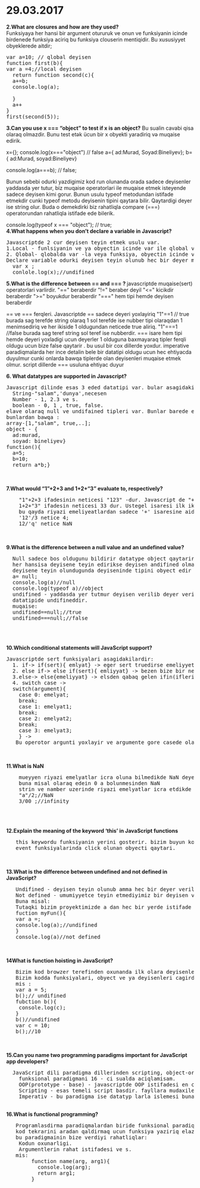 # 29.03.2017
<b>2.What are closures and how are they used?</b>
<br>
Funksiyaya her hansi bir argument otururuk ve onun ve funksiyanin icinde birdenede funksiya aciriq  bu funksiya  clouserin mentiqidir.  Bu xususiyyet obyeklerede aitdir;
<pre>
var a=10; // qlobal deyisen
function first(b){
var a =4;//local deyisen
  return function second(c){
  a+=b;
  console.log(a);
  
  }
  a++
}
first(second(5));
</pre>
<b>3.Can you use x === “object” to test if x is an object?</b>
Bu sualin cavabi qisa olaraq olmazdir. 
Bunu test etək ücun bir x obyekti yaradiriq və muqaise edirik.

x={};
console.log(x==="object") // false 
a={
  ad:Murad,
  Soyad:Bineliyev};
b={
  ad:Murad,
  soyad:Bineliyev}

console.log(a===b); // false;

Bunun sebebi odurki yazdigimiz kod run olunanda orada sadece deyisenler yaddasda yer tutur, biz muqaise operatorlari ile muqaise etmek isteyende sadece deyisen kimi gorur. 
Bunun usulu typeof metodundan istifade etmekdir cunki typeof metodu deyisenin tipini qaytara bilir. Qaytardigi deyer ise string olur. Buda o demekdirki biz rahatliqla compare (===) operatorundan rahatliqla istifade ede bilerik.

console.log(typeof x === "object"); // true;
<br>
<b>4.What happens when you don’t declare a variable in Javascript?
</b>
<pre>
Javascriptde 2 cur deyisen teyin etmek usulu var. 
1.Local - funlsiyanin ve ya obyectin icinde var ile qlobal variable teyin edilir. Bu o demekdirki bu deyiseni funksiyanin qiraqinda teyin etmek olmur 
2. Qlobal- qlobalda var -la veya funksiya, obyectin icinde varsiz teyin ede bilerik. qlobal deyisen o demekdirki sehfede istediyimiz yerde cagira bilerik.
Declare variable odurki deyisen teyin olunub hec bir deyer mensub edilmiyib. Bu deyisenler yaddasda yer tutmur, undifined qaytarir. 
  var x ; 
  conlole.log(x);//undifined
</pre>
<b>5.What is the difference between == and === ? </b>
javascriptde muqaise(sert) operatorlari varlirdir. 
"==" beraberdir
"!=" beraber deyil
"<=" kicikdir beraberdir
">=" boyukdur beraberdir
"==="  hem tipi hemde deyisen beraberdir 

== ve === ferqleri.
Javascriptde == sadece deyeri yoxlayiriq 
"1"==1 // true
burada sag terefde string olaraq 1 sol terefde ise nubber tipi olaraqdan 1  menimsediriq ve her ikiside 1 oldugundan neticede true aliriq.
"1"===1 //false 
burada sag teref string sol teref ise nubberdir. === isare hem tipi hemde deyeri yoxladigi ucun deyerler 1 olduguna baxmayaraq tipler ferqli oldugu ucun bize false qaytarir . 
bu usul  bir cox dillerde yoxdur. imperative paradiqmalarda her ince detalin bele bir datatipi oldugu ucun hec ehtiyacda duyulmur cunki onlarda bawqa tiplerde olan deyisenleri muqaise etmek olmur. script dillerde === usuluna ehtiyac duyur 

<b> 6. What datatypes are supported in Javascript?</b>
<pre>
Javascript dilinde esas 3 eded datatipi var. bular asagidakilardir:
  String-"salam",'dunya',necesen
  Number - 1, 2.3 ve s. 
  boolean - 0, 1 , true, false.
elave olaraq null ve undifained tipleri var. Bunlar barede etrafli aciqlamani 9-cu sualda aciqlayacagam.
bunlardan bawqa :
array-[1,"salam", true,..];
object - {
  ad:murad,
  soyad: bineliyev}
function(){
  a=5;
  b=10; 
  return a*b;}
  </pre>
  <br>
  <b> 7.What would “1”+2+3 and 1+2+“3” evaluate to, respectively?</b>
  <pre>
    "1"+2+3 ifadesinin neticesi "123" -dur. Javascript de "+" isaresi stringde qosucu rolunu oynayir. buna gorede 1 ci ifade string oldugundan hamisini sringe cevirir. ve "+" isaresi ancaq qowucu rolunu oynayir.
    1+2+"3" ifadesin neticesi 33 dur. Ustegel isaresi ilk iki reqemi number oldugu ucun toplayir sonuncu reqemi ise string oldugu ucun yapisdirir.
    bu qayda riyazi emeliyeatlardan sadece '+' isaresine aiddir. diger riyazi operatorlar string oldugunda numbere convert etmeye caliwir ede bilirse riyazi hesablama aparir bilmirse NaN qaytarir.
    '12'/3 netice 4;
    12/'q' netice NaN
  </pre>
  <br>
  <b>9.What is the difference between a null value and an undefined value?</b>
  <pre>
  Null sadece bos oldugunu bildirir datatype object qaytarir. yaddasda yer tutur.
  her hansisa deyisene teyin edirikse deyisen andifined olmagdan cixir ve null olur; 
  deyisene teyin olundugunda deyiseninde tipini obyect edir .
  a= null;
  console.log(a)//null
  console.log(typeof a)//object
  undifined - yaddasda yer tutmur deyisen verilib deyer verilmiyende o undifined qaytarir.
  datatipide undifineddir. 
  muqaise:
  undifined==null;//true
  undifined===null;//false
  
 </pre>
 <br>
 <b>10.Which conditional statements will JavaScript support?
</b>
<br>
<pre>
Javascriptde sert funksiyalari asagidakilardir:
  1. if-> if(sert){ emlyat} -> eger sert truedirse emeliyyet icra olunur eks halda ise uzerinden kecilir.
  2. else if-> else if(sert){ emliyyat} -> bezen bize bir nece dene sert vermeli oluruq bu zaman birinci ifden sonra else if isledilir.
  3.else-> else{emeliyyat} -> elsden qabaq gelen ifin(iflerin) serti odenilmedikde elsde olan emeliyyat icra olunur.
  4. switch case ->
  switch(argument){
    case 0: emelyat;
    break;
    case 1: emelyat1;
    break;
    case 2: emelyat2;
    break;
    case 3: emelyat3;
    } -> 
   Bu operotor argunti yoxlayir ve argumente gore casede olan emeliyyati icra edir;
   </pre>
   <br>
   <b> 11.What is NaN</b>
   <br>
   <pre>
    mueyyen riyazi emelyatlar icra oluna bilmedikde NaN deyeri qaytarir. sonsuzlugada ise infinity
    buna misal olaraq edein 0 a bolunmesinden NaN 
    strin ve namber uzerinde riyazi emelyatlar icra etdikde NaN deyeri qaytarir;
    "a"/2;//NaN
    3/00 ;//infinity
    
   </pre>
   <br>
   <b> 12.Explain the meaning of the keyword ‘this’ in JavaScript functions</b>
   <br>
   <pre>
   this keywordu funksiyanin yerini gosterir. bizim buyun kodlarimiz window objectinde oldugu ucun funksiyanin icinde yazanda window obyectinin icinde funksiyaya aid olan propertyleri cixardir.
   event funksiyalarinda click olunan obyecti qaytari.
   </pre>
   <br>
   <b> 13.What is the difference between undefined and not defined in JavaScript?</b>
   <br>
   <pre>
   Undifined - deyisen teyin olunub amma hec bir deyer verilmiyib. Bu barede 9 - cu sualda etrafliaciqlama vermisem.
   Not defined - umumiyyetce teyin etmediyimiz bir deyisen var ve onu istifade edirik.
   Buna misal: 
   Tutaqki bizim proyektimizde a dan hec bir yerde istifade etmemisik ve her hardasa lokal deyisendir biz bunu cagirdigimizda qarsimiza eror cixacaq. Bu hadisenin bas vermesi note difaint adlanir yeni scope de teyin olunmuyub 
   fuction myFun(){ 
   var a =;
   console.log(a);//undifined 
   }
   console.log(a)//not defined
   </pre>
   <br>
   <b>14What is function hoisting in JavaScript?</b>
   <br>
   <pre>
   Bizim kod browzer terefinden oxunanda ilk olara deyisenleri scopba undifined olaraq yazir ondan sonra funsiyalari oxuyaraq yazir . Deyisenler deyer verdiyimiz setir run olunana geder undifined olur , hemin setirden sonra ise verdiyimiz deyeri dasiyir
   Bizim kodda funksiyalari, obyect ve ya deyisenleri cagirdigimiz yerler hoisting mentiqi gedir. Funksiyalar istenilen sutunda cagrildiginda isleyir amma deyisenler undifined olur . 
   mis :
   var a = 5;
   b();// undifined
   fubction b(){
    console.log(c);
   }
   b()//undifined
   var c = 10;
   b();//10
   </pre>
   <br>
   <b> 15.Can you name two programming paradigms important for JavaScript app developers?
</b>
<br>
<pre>
  JavaScript dili paradigma dillerinden scripting, object-oriented (prototype-based), imperative, functional istifade edir.
    funksional paradigmani 16 - ci sualda aciqlamisam.
    OOP(prototype - base) - javascriptde OOP istifadesi en cox prototyp mentiqinde hiss olunur . Bizim ozumuzun obyectimizi , classlarimizi yaradaraq bir biri ile elaqelendirmemiz rahatliqla basqa yerde istifade etmemiz OOP paradigmasinin esasinda olur.
    Scripting - esas temeli script basdir. fayllara mudaxile ede bilmemeyi buradan ireli gelir . Standartlari ECMA standarti oldu bunun aciqlamasidir.
    Imperativ - bu paradigma ise datatyp larla islemesi buna nianedir.
</pre>
   <br>
   <b>16.What is functional programming? </b>
   <br>
   <pre>
   Programlasdirma paradiqmalardan biride funksional paradiqmadir. Bu paradiqma demek olarki bututn programlawdiram dillerinde tetbiq olunur. 
   kod tekrarini aradan qaldirmaq ucun funksiya yaziriq elazim olan yerde sadece cagiririq.
   bu paradigmainin bize verdiyi rahatliqlar: 
    Kodun oxunarligi.
    Argumentlerin rahat istifadesi ve s.
   mis:
        function name(arg, arg1){
          console.log(arg);
          return arg1;
        }
   </pre>
<br>
  <b>
